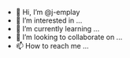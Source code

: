 - 👋 Hi, I’m @j-emplay
- 👀 I’m interested in ...
- 🌱 I’m currently learning ...
- 💞️ I’m looking to collaborate on ...
- 📫 How to reach me ...

<!---
j-emplay/j-emplay is a ✨ special ✨ repository because its `README.md` (this file) appears on your GitHub profile.
You can click the Preview link to take a look at your changes.
--->
